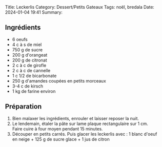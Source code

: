 Title: Leckerlis
Category: Dessert/Petits Gateaux
Tags: noël, bredala
Date:  2024-01-04 19:41
Summary: 

## Ingrédients

- 6 oeufs
- 4 c à s de miel
- 750 g de sucre
- 200 g d'orangeat
- 200 g de citronat
- 2 c à c de girofle
- 2 c à c de cannelle
- 1 c 1/2 de bicarbonate
- 250 g d'amandes coupées en petits morceaux
- 3-4 c de kirsch
- 1 kg de farine environ

## Préparation

1. Bien malaxer les ingrédients, enrouler et laisser reposer la nuit. 
2. Le lendemain, étaler la pâte sur lame plaque rectangulaire sur 1 cm. Faire cuire à four moyen pendant 15 minutes.
3. Découper en petits carrés. Puis glacer les leckerlis avec : 1 blanc d'oeuf en neige + 125 g de sucre glace + 1 jus de citron